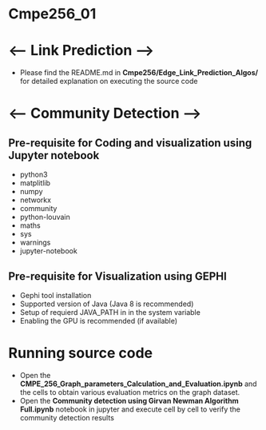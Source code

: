 # Cmpe256_01

# <-- Link Prediction -->

* Please find the README.md in **Cmpe256/Edge_Link_Prediction_Algos/** for detailed explanation on executing the source code

# <-- Community Detection -->

## Pre-requisite for Coding and visualization using Jupyter notebook
* python3
* matplitlib
* numpy
* networkx
* community
* python-louvain
* maths
* sys
* warnings
* jupyter-notebook

 ## Pre-requisite for Visualization using GEPHI
 * Gephi tool installation
 * Supported version of Java (Java 8 is recommended)
 * Setup of requierd JAVA_PATH in in the system variable
 * Enabling the GPU is recommended (if available)
 


# Running source code

* Open the **CMPE_256_Graph_parameters_Calculation_and_Evaluation.ipynb** and the cells to obtain various evaluation metrics on the graph dataset.
* Open the **Community detection using Girvan Newman Algorithm Full.ipynb** notebook in jupyter and execute cell by cell to verify the community detection results
